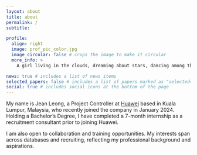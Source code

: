 ```yaml
---
layout: about
title: about
permalink: /
subtitle:

profile:
  align: right
  image: prof_pic_color.jpg
  image_circular: false # crops the image to make it circular
  more_info: >
    A girl living in the clouds, dreaming about stars, dancing among the constellations.

news: true # includes a list of news items
selected_papers: false # includes a list of papers marked as "selected={true}"
social: true # includes social icons at the bottom of the page
---
```


My name is Jean Leong, a Project Controller at [Huawei](https://www.huawei.com/my/) based in Kuala Lumpur, Malaysia, who recently joined the company in January 2024. Holding a Bachelor’s Degree, I have completed a 7-month internship as a recruitment consultant prior to joining Huawei. 

I am also open to collaboration and training opportunities. My interests span across databases and recruiting, reflecting my professional background and aspirations.
